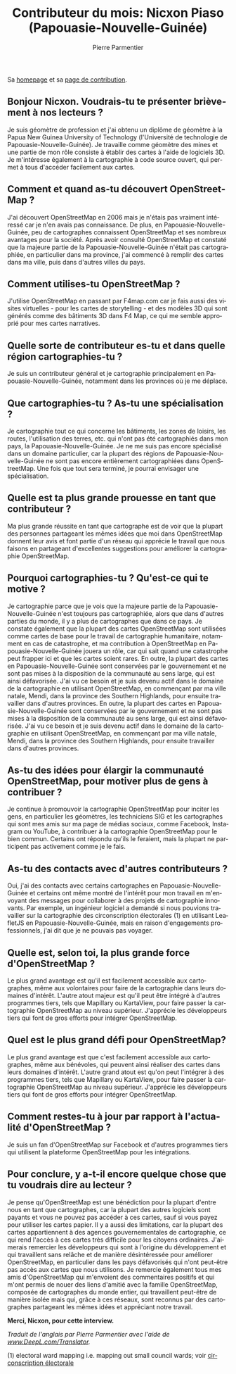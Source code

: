 ﻿---
title: "Contributeur du mois: Nicxon Piaso (Papouasie-Nouvelle-Guinée)"
featured:
layout: post
category: motm
author: Pierre Parmentier
lang: fr
---

Sa [homepage](https://www.openstreetmap.org/user/Nicxon%20Piaso) et sa [page de contribution](https://hdyc.neis-one.org/?Nicxon%20Piaso).

## Bonjour Nicxon. Voudrais-tu te présenter brièvement à nos lecteurs ?
Je suis géomètre de profession et j'ai obtenu un diplôme de géomètre à la Papua New Guinea University of Technology (l'Université de technologie de Papouasie-Nouvelle-Guinée). Je travaille comme géomètre des mines et une partie de mon rôle consiste à établir des cartes à l'aide de logiciels 3D. Je m'intéresse également à la cartographie à code source ouvert, qui permet à tous d'accéder facilement aux cartes.

## Comment et quand as-tu découvert OpenStreetMap ?
J'ai découvert OpenStreetMap en 2006 mais je n'étais pas vraiment intéressé car je n'en avais pas connaissance. De plus, en Papouasie-Nouvelle-Guinée, peu de cartographes connaissent OpenStreetMap et ses nombreux avantages pour la société. Après avoir consulté OpenStreetMap et constaté que la majeure partie de la Papouasie-Nouvelle-Guinée n'était pas cartographiée, en particulier dans ma province, j'ai commencé à remplir des cartes dans ma ville, puis dans d'autres villes du pays.

## Comment utilises-tu OpenStreetMap ?
J'utilise OpenStreetMap en passant par F4map.com car je fais aussi des visites virtuelles - pour les cartes de storytelling - et des modèles 3D qui sont générés comme des bâtiments 3D dans F4 Map, ce qui me semble approprié pour mes cartes narratives.

## Quelle sorte de contributeur es-tu et dans quelle région cartographies-tu ?
Je suis un contributeur général et je cartographie principalement en Papouasie-Nouvelle-Guinée, notamment dans les provinces où je me déplace.

## Que cartographies-tu ? As-tu une spécialisation ?
Je cartographie tout ce qui concerne les bâtiments, les zones de loisirs, les routes, l'utilisation des terres, etc. qui n'ont pas été cartographiés dans mon pays, la Papouasie-Nouvelle-Guinée. Je ne me suis pas encore spécialisé dans un domaine particulier, car la plupart des régions de Papouasie-Nouvelle-Guinée ne sont pas encore entièrement cartographiées dans OpenStreetMap. Une fois que tout sera terminé, je pourrai envisager une spécialisation.

## Quelle est ta plus grande prouesse en tant que contributeur ?
Ma plus grande réussite en tant que cartographe est de voir que la plupart des personnes partageant les mêmes idées que moi dans OpenStreetMap donnent leur avis et font partie d'un réseau qui apprécie le travail que nous faisons en partageant d'excellentes suggestions pour améliorer la cartographie OpenStreetMap.

## Pourquoi cartographies-tu ? Qu'est-ce qui te motive ?
Je cartographie parce que je vois que la majeure partie de la Papouasie-Nouvelle-Guinée n'est toujours pas cartographiée, alors que dans d'autres parties du monde, il y a plus de cartographes que dans ce pays. Je constate également que la plupart des cartes OpenStreetMap sont utilisées comme cartes de base pour le travail de cartographie humanitaire, notamment en cas de catastrophe, et ma contribution à OpenStreetMap en Papouasie-Nouvelle-Guinée jouera un rôle, car qui sait quand une catastrophe peut frapper ici et que les cartes soient rares.
En outre, la plupart des cartes en Papouasie-Nouvelle-Guinée sont conservées par le gouvernement et ne sont pas mises à la disposition de la communauté au sens large, qui est ainsi défavorisée. J'ai vu ce besoin et je suis devenu actif dans le domaine de la cartographie en utilisant OpenStreetMap, en commençant par ma ville natale, Mendi, dans la province des Southern Highlands, pour ensuite travailler dans d'autres provinces.
En outre, la plupart des cartes en Papouasie-Nouvelle-Guinée sont conservées par le gouvernement et ne sont pas mises à la disposition de la communauté au sens large, qui est ainsi défavorisée. J'ai vu ce besoin et je suis devenu actif dans le domaine de la cartographie en utilisant OpenStreetMap, en commençant par ma ville natale, Mendi, dans la province des Southern Highlands, pour ensuite travailler dans d'autres provinces.

## As-tu des idées pour élargir la communauté OpenStreetMap, pour motiver plus de gens à contribuer ?
Je continue à promouvoir la cartographie OpenStreetMap pour inciter les gens, en particulier les géomètres, les techniciens SIG et les cartographes qui sont mes amis sur ma page de médias sociaux, comme Facebook, Instagram ou YouTube, à contribuer à la cartographie OpenStreetMap pour le bien commun. Certains ont répondu qu'ils le feraient, mais la plupart ne participent pas activement comme je le fais.

## As-tu des contacts avec d'autres contributeurs ?
Oui, j'ai des contacts avec certains cartographes en Papouasie-Nouvelle-Guinée et certains ont même montré de l'intérêt pour mon travail en m'envoyant des messages pour collaborer à des projets de cartographie innovants. Par exemple, un ingénieur logiciel a demandé si nous pouvions travailler sur la cartographie des circonscription électorales (1) en utilisant LeafletJS en Papouasie-Nouvelle-Guinée, mais en raison d'engagements professionnels, j'ai dit que je ne pouvais pas voyager.

## Quelle est, selon toi, la plus grande force d'OpenStreetMap ?
Le plus grand avantage est qu'il est facilement accessible aux cartographes, même aux volontaires pour faire de la cartographie dans leurs domaines d'intérêt. L'autre atout majeur est qu'il peut être intégré à d'autres programmes tiers, tels que Mapillary ou KartaView, pour faire passer la cartographie OpenStreetMap au niveau supérieur. J'apprécie les développeurs tiers qui font de gros efforts pour intégrer OpenStreetMap.

## Quel est le plus grand défi pour OpenStreetMap?
Le plus grand avantage est que c'est facilement accessible aux cartographes, même aux bénévoles, qui peuvent ainsi réaliser des cartes dans leurs domaines d'intérêt. L'autre grand atout est qu'on peut l'intégrer à des programmes tiers, tels que Mapillary ou KartaView, pour faire passer la cartographie OpenStreetMap au niveau supérieur. J'apprécie les développeurs tiers qui font de gros efforts pour intégrer OpenStreetMap.

## Comment restes-tu à jour par rapport à l'actualité d'OpenStreetMap ?
Je suis un fan d'OpenStreetMap sur Facebook et d'autres programmes tiers qui utilisent la plateforme OpenStreetMap pour les intégrations.

## Pour conclure, y a-t-il encore quelque chose que tu voudrais dire au lecteur ?
Je pense qu'OpenStreetMap est une bénédiction pour la plupart d'entre nous en tant que cartographes, car la plupart des autres logiciels sont payants et vous ne pouvez pas accéder à ces cartes, sauf si vous payez pour utiliser les cartes papier. Il y a aussi des limitations, car la plupart des cartes appartiennent à des agences gouvernementales de cartographie, ce qui rend l'accès à ces cartes très difficile pour les citoyens ordinaires.
J'aimerais remercier les développeurs qui sont à l'origine du développement et qui travaillent sans relâche et de manière désintéressée pour améliorer OpenStreetMap, en particulier dans les pays défavorisés qui n'ont peut-être pas accès aux cartes que nous utilisons.
Je remercie également tous mes amis d'OpenStreetMap qui m'envoient des commentaires positifs et qui m'ont permis de nouer des liens d'amitié avec la famille OpenStreetMap, composée de cartographes du monde entier, qui travaillent peut-être de manière isolée mais qui, grâce à ces réseaux, sont reconnus par des cartographes partageant les mêmes idées et appréciant notre travail.

**Merci, Nicxon, pour cette interview.**

*Traduit de l'anglais par Pierre Parmentier avec l'aide de www.DeepL.com/Translator.*

(1) electoral ward mapping i.e. mapping out small council wards; voir [circonscription électorale](https://fr.wikipedia.org/wiki/Circonscription_%C3%A9lectorale)
